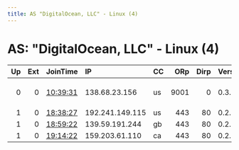 ```yaml
---
title: AS "DigitalOcean, LLC" - Linux (4)
---
```


# AS: "DigitalOcean, LLC" - Linux (4)

|   Up |   Ext | JoinTime                                                                                            | IP              | CC   |   ORp |   Dirp | Version   | Contact                   | Nickname      |   eFamMembers |
|-----:|------:|:----------------------------------------------------------------------------------------------------|:----------------|:-----|------:|-------:|:----------|:--------------------------|:--------------|--------------:|
|    0 |     0 | [10:39:31](https://metrics.torproject.org/rs.html#details/4AC797685C14CC488EEED62D81EB4125292B9FFC) | 138.68.23.156   | us   |  9001 |      0 | 0.3.1.9   | $ CONTACT GPG FINGERPRINT | hacktheplanet |             1 |
|    1 |     0 | [18:38:27](https://metrics.torproject.org/rs.html#details/1E6471C555CFADC4987F6B2C73E5C18F83604F51) | 192.241.149.115 | us   |   443 |     80 | 0.2.9.14  | None                      | Unnamed       |             1 |
|    1 |     0 | [18:59:22](https://metrics.torproject.org/rs.html#details/C4B4468464155B561A3E16B78BEAE69FEA5BF4E2) | 139.59.191.244  | gb   |   443 |     80 | 0.2.9.14  | None                      | Unnamed       |             1 |
|    1 |     0 | [19:14:22](https://metrics.torproject.org/rs.html#details/6CEAC911B8096BD0BC61A9175423C9ABD3378AC9) | 159.203.61.110  | ca   |   443 |     80 | 0.2.9.14  | None                      | Unnamed       |             1 |

